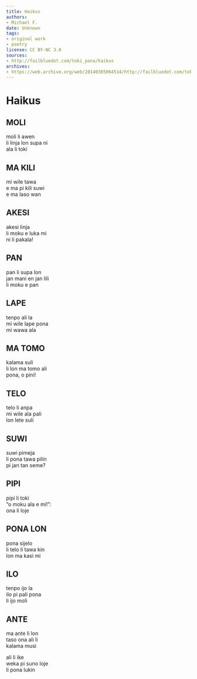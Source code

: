 ```yaml
---
title: Haikus
authors:
- Michael F.
date: Unknown
tags:
- original work
- poetry
license: CC BY-NC 3.0
sources:
- http://failbluedot.com/toki_pona/haikus
archives:
- https://web.archive.org/web/20140305064514/http://failbluedot.com/toki_pona/haikus
---
```


# Haikus

## MOLI

moli li awen  \
li linja lon supa ni  \
ala li toki

## MA KILI

mi wile tawa  \
e ma pi kili suwi  \
e ma laso wan

## AKESI

akesi linja  \
li moku e luka mi  \
ni li pakala!

## PAN

pan li supa lon  \
jan mani en jan lili  \
li moku e pan

## LAPE

tenpo ali la  \
mi wile lape pona  \
mi wawa ala

## MA TOMO

kalama suli  \
li lon ma tomo ali  \
pona, o pini!

## TELO

telo li anpa  \
mi wile ala pali  \
lon lete suli

## SUWI

suwi pimeja  \
li pona tawa pilin  \
pi jan tan seme?

## PIPI

pipi li toki  \
“o moku ala e mi!”:  \
ona li loje

## PONA LON

pona sijelo  \
li telo li tawa kin  \
lon ma kasi mi

## ILO

tenpo ijo la  \
ilo pi pali pona  \
li ijo moli

## ANTE

ma ante li lon  \
taso ona ali li  \
kalama musi


ali li ike  \
weka pi suno loje  \
li pona lukin
